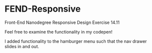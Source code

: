 # FEND-Responsive
Front-End Nanodegree Responsive Design Exercise 14.11

Feel free to examine the functionality in my codepen! 

I added functionality to the hamburger menu such that the nav drawer slides in and out. 
